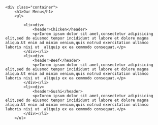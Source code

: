 
<!DOCTYPE html>
<html lang="en">
<head>
	<meta charset="utf-8">
	<title>project</title>
	<link rel="stylesheet" type="text/css" href="pro.css">
</head>
<body>

	<div class="container">
		<h1>Our Menu</h1>
		<ul>

			<li><div>
				<header>Chicken</header>
				<p>Iorem ipsum dolor sit amet,consectetur adipisicing elit,sed do eiusmod tempor incididunt ut labore et dolore magna aliqua.Ut enim ad minim venium,quis notrud exercitation ullamco laboris nisi ut  aliquip ex ea commodo consequat.</p>
			</div></li>
			<li><div>
				<header>Beef</header>
				<p>Iorem ipsum dolor sit amet,consectetur adipisicing elit,sed do eiusmod tempor incididunt ut labore et dolore magna aliqua.Ut enim ad minim venium,quis notrud exercitation ullamco laboris nisi ut  aliquip ex ea commodo consequat.</p>
			</div></li>
			<li><div>
				<header>Sushi</header>
				<p>Iorem ipsum dolor sit amet,consectetur adipisicing elit,sed do eiusmod tempor incididunt ut labore et dolore magna aliqua.Ut enim ad minim venium,quis notrud exercitation ullamco laboris nisi ut  aliquip ex ea commodo consequat.</p>
			</div></li>
		</ul>
   </div>
</body>
</html>
